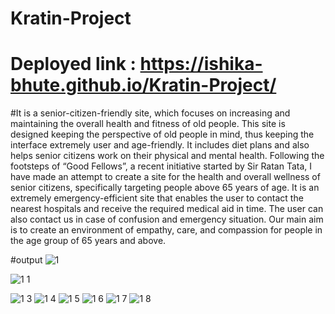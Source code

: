 # Kratin-Project

# Deployed link : https://ishika-bhute.github.io/Kratin-Project/

#It is a senior-citizen-friendly site, which focuses on increasing and maintaining the overall health and fitness of old people. This site is designed keeping the perspective of old people in mind, thus keeping the interface extremely user and age-friendly. It includes diet plans and also helps senior citizens work on their physical and mental health. Following the footsteps of “Good Fellows”, a recent initiative started by Sir Ratan Tata, I have made an attempt to create a site for the health and overall wellness of senior citizens, specifically targeting people above 65 years of age. It is an extremely emergency-efficient site that enables the user to contact the nearest hospitals and receive the required medical aid in time. The user can also contact us in case of confusion and emergency situation.  Our main aim is to create an environment of empathy, care, and compassion for people in the age group of 65 years and above.



#output
![1](https://user-images.githubusercontent.com/93389560/188322570-04badb3e-85f2-423d-8251-e3cf50892221.JPG)


![1 1](https://user-images.githubusercontent.com/93389560/188322553-ffe2b618-0425-4400-a50f-88b79b7ef604.JPG)

![1 3](https://user-images.githubusercontent.com/93389560/188322589-50052a41-885c-4942-817c-7cf16378b3ef.JPG)
![1 4](https://user-images.githubusercontent.com/93389560/188322600-7336448f-d45a-41ce-9ecb-e2d18c6af44d.JPG)
![1 5](https://user-images.githubusercontent.com/93389560/188322616-833685f0-e7e9-48f6-80a0-e4ab011e179b.JPG)
![1 6](https://user-images.githubusercontent.com/93389560/188322622-219a5a6a-fe96-4077-9ac7-d9532195873a.JPG)
![1 7](https://user-images.githubusercontent.com/93389560/188322626-0b070bcd-20b8-4cef-a40a-f32e12aabcfe.JPG)
![1 8](https://user-images.githubusercontent.com/93389560/188322634-3c9a3312-762f-4803-a809-0f9bdfe0d6d2.JPG)

